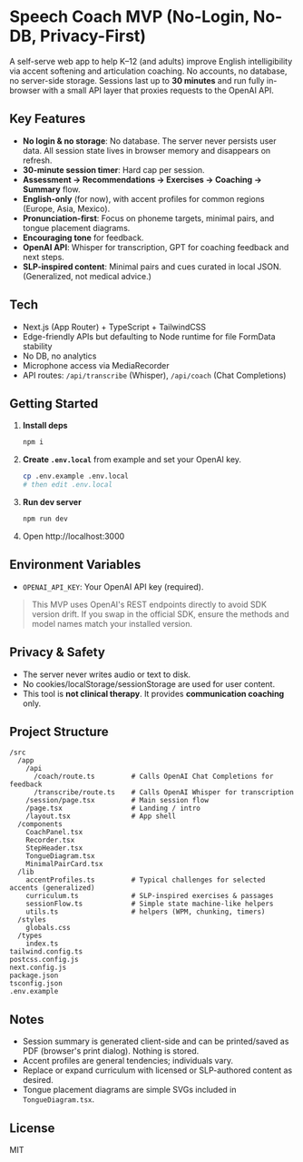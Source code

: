 # Speech Coach MVP (No-Login, No-DB, Privacy-First)

A self-serve web app to help K–12 (and adults) improve English intelligibility
via accent softening and articulation coaching. No accounts, no database, no
server-side storage. Sessions last up to **30 minutes** and run fully in-browser
with a small API layer that proxies requests to the OpenAI API.

## Key Features
- **No login & no storage**: No database. The server never persists user data.
  All session state lives in browser memory and disappears on refresh.
- **30-minute session timer**: Hard cap per session.
- **Assessment → Recommendations → Exercises → Coaching → Summary** flow.
- **English-only** (for now), with accent profiles for common regions (Europe, Asia, Mexico).
- **Pronunciation-first**: Focus on phoneme targets, minimal pairs, and tongue placement diagrams.
- **Encouraging tone** for feedback.
- **OpenAI API**: Whisper for transcription, GPT for coaching feedback and next steps.
- **SLP-inspired content**: Minimal pairs and cues curated in local JSON. (Generalized, not medical advice.)

## Tech
- Next.js (App Router) + TypeScript + TailwindCSS
- Edge-friendly APIs but defaulting to Node runtime for file FormData stability
- No DB, no analytics
- Microphone access via MediaRecorder
- API routes: `/api/transcribe` (Whisper), `/api/coach` (Chat Completions)

## Getting Started
1. **Install deps**
   ```bash
   npm i
   ```
2. **Create `.env.local`** from example and set your OpenAI key.
   ```bash
   cp .env.example .env.local
   # then edit .env.local
   ```
3. **Run dev server**
   ```bash
   npm run dev
   ```
4. Open http://localhost:3000

## Environment Variables
- `OPENAI_API_KEY`: Your OpenAI API key (required).

> This MVP uses OpenAI's REST endpoints directly to avoid SDK version drift. If you swap in the official SDK, ensure the methods and model names match your installed version.

## Privacy & Safety
- The server never writes audio or text to disk.
- No cookies/localStorage/sessionStorage are used for user content.
- This tool is **not clinical therapy**. It provides **communication coaching** only.

## Project Structure
```text
/src
  /app
    /api
      /coach/route.ts         # Calls OpenAI Chat Completions for feedback
      /transcribe/route.ts    # Calls OpenAI Whisper for transcription
    /session/page.tsx         # Main session flow
    /page.tsx                 # Landing / intro
    /layout.tsx               # App shell
  /components
    CoachPanel.tsx
    Recorder.tsx
    StepHeader.tsx
    TongueDiagram.tsx
    MinimalPairCard.tsx
  /lib
    accentProfiles.ts         # Typical challenges for selected accents (generalized)
    curriculum.ts             # SLP-inspired exercises & passages
    sessionFlow.ts            # Simple state machine-like helpers
    utils.ts                  # helpers (WPM, chunking, timers)
  /styles
    globals.css
  /types
    index.ts
tailwind.config.ts
postcss.config.js
next.config.js
package.json
tsconfig.json
.env.example
```

## Notes
- Session summary is generated client-side and can be printed/saved as PDF (browser's print dialog). Nothing is stored.
- Accent profiles are general tendencies; individuals vary.
- Replace or expand curriculum with licensed or SLP-authored content as desired.
- Tongue placement diagrams are simple SVGs included in `TongueDiagram.tsx`.

## License
MIT
